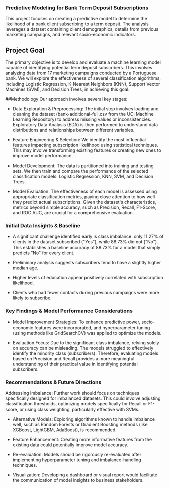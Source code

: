 ### Predictive Modeling for Bank Term Deposit Subscriptions
This project focuses on creating a predictive model to determine the likelihood of a bank client subscribing to a term deposit. The analysis leverages a dataset containing client demographics, details from previous marketing campaigns, and relevant socio-economic indicators.

## Project Goal
The primary objective is to develop and evaluate a machine learning model capable of identifying potential term deposit subscribers. This involves analyzing data from 17 marketing campaigns conducted by a Portuguese bank. We will explore the effectiveness of several classification algorithms, including Logistic Regression, K-Nearest Neighbors (KNN), Support Vector Machines (SVM), and Decision Trees, in achieving this goal.

##Methodology
Our approach involves several key stages:

* Data Exploration & Preprocessing: The initial step involves loading and cleaning the dataset (bank-additional-full.csv from the UCI Machine Learning Repository) to address missing values or inconsistencies. Exploratory Data Analysis (EDA) is then performed to understand data distributions and relationships between different variables.

* Feature Engineering & Selection: We identify the most influential features impacting subscription likelihood using statistical techniques. This may involve transforming existing features or creating new ones to improve model performance.

* Model Development: The data is partitioned into training and testing sets. We then train and compare the performance of the selected classification models: Logistic Regression, KNN, SVM, and Decision Trees.

* Model Evaluation: The effectiveness of each model is assessed using appropriate classification metrics, paying close attention to how well they predict actual subscriptions. Given the dataset's characteristics, metrics beyond simple accuracy, such as Precision, Recall, F1-Score, and ROC AUC, are crucial for a comprehensive evaluation.

###  Initial Data Insights & Baseline
* A significant challenge identified early is class imbalance: only 11.27% of clients in the dataset subscribed ("Yes"), while 88.73% did not ("No"). This establishes a baseline accuracy of 88.73% for a model that simply predicts "No" for every client.

* Preliminary analysis suggests subscribers tend to have a slightly higher median age.

* Higher levels of education appear positively correlated with subscription likelihood.

* Clients who had fewer contacts during previous campaigns were more likely to subscribe.

### Key Findings & Model Performance Considerations
* Model Improvement Strategies: To enhance predictive power, socio-economic features were incorporated, and hyperparameter tuning (using methods like GridSearchCV) was applied to optimize the models.

* Evaluation Focus: Due to the significant class imbalance, relying solely on accuracy can be misleading. The models struggled to effectively identify the minority class (subscribers). Therefore, evaluating models based on Precision and Recall provides a more meaningful understanding of their practical value in identifying potential subscribers.

### Recommendations & Future Directions
Addressing Imbalance: Further work should focus on techniques specifically designed for imbalanced datasets. This could involve adjusting classification thresholds, optimizing models specifically for Recall or F1-score, or using class weighting, particularly effective with SVMs.

* Alternative Models: Exploring algorithms known to handle imbalance well, such as Random Forests or Gradient Boosting methods (like XGBoost, LightGBM, AdaBoost), is recommended.

* Feature Enhancement: Creating more informative features from the existing data could potentially improve model accuracy.

* Re-evaluation: Models should be rigorously re-evaluated after implementing hyperparameter tuning and imbalance-handling techniques.

* Visualization: Developing a dashboard or visual report would facilitate the communication of model insights to business stakeholders.